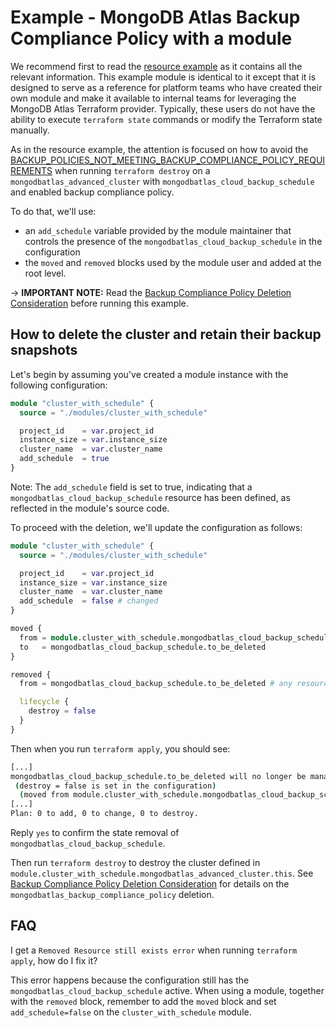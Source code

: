 # Example - MongoDB Atlas Backup Compliance Policy with a module
We recommend first to read the [resource example](../resource/README.md) as it contains all the relevant information. This example module is identical to it except that it is designed to serve as a reference for platform teams who have created their own module and make it available to internal teams for leveraging the MongoDB Atlas Terraform provider. Typically, these users do not have the ability to execute `terraform state` commands or modify the Terraform state manually.

As in the resource example, the attention is focused on how to avoid the [BACKUP_POLICIES_NOT_MEETING_BACKUP_COMPLIANCE_POLICY_REQUIREMENTS](../resource/README.md#4-cleanup-extra-steps-when-a-backup-compliance-policy-is-enabled) when running `terraform destroy` on a `mongodbatlas_advanced_cluster` with `mongodbatlas_cloud_backup_schedule` and enabled backup compliance policy.

To do that, we'll use:
- an `add_schedule` variable provided by the module maintainer that controls the presence of the `mongodbatlas_cloud_backup_schedule` in the configuration
- the `moved` and `removed` blocks used by the module user and added at the root level.

-> **IMPORTANT NOTE:** Read the [Backup Compliance Policy Deletion Consideration](../resource/README.md#backup-compliance-policy-deletion-consideration) before running this example.

## How to delete the cluster and retain their backup snapshots

Let's begin by assuming you've created a module instance with the following configuration:

```terraform
module "cluster_with_schedule" {
  source = "./modules/cluster_with_schedule"

  project_id    = var.project_id
  instance_size = var.instance_size
  cluster_name  = var.cluster_name
  add_schedule  = true
}
```
Note: The `add_schedule` field is set to true, indicating that a `mongodbatlas_cloud_backup_schedule` resource has been defined, as reflected in the module's source code.

To proceed with the deletion, we'll update the configuration as follows:

```terraform
module "cluster_with_schedule" {
  source = "./modules/cluster_with_schedule"

  project_id    = var.project_id
  instance_size = var.instance_size
  cluster_name  = var.cluster_name
  add_schedule  = false # changed
}

moved {
  from = module.cluster_with_schedule.mongodbatlas_cloud_backup_schedule.this[0] # must be deleted with the `add_schedule` variable set to false
  to   = mongodbatlas_cloud_backup_schedule.to_be_deleted                              # any resource name that doesn't exist works!
}

removed {
  from = mongodbatlas_cloud_backup_schedule.to_be_deleted # any resource name that doesn't exist works!

  lifecycle {
    destroy = false
  }
}
```

Then when you run `terraform apply`, you should see:

```bash
[...]
mongodbatlas_cloud_backup_schedule.to_be_deleted will no longer be managed by Terraform, but will not be destroyed
 (destroy = false is set in the configuration)
  (moved from module.cluster_with_schedule.mongodbatlas_cloud_backup_schedule.this[0])
[...]
Plan: 0 to add, 0 to change, 0 to destroy.
```

Reply `yes` to confirm the state removal of `mongodbatlas_cloud_backup_schedule`.

Then run `terraform destroy` to destroy the cluster defined in `module.cluster_with_schedule.mongodbatlas_advanced_cluster.this`.
See [Backup Compliance Policy Deletion Consideration](../resource/README.md#backup-compliance-policy-deletion-consideration) for details on the `mongodbatlas_backup_compliance_policy` deletion.

## FAQ
I get a `Removed Resource still exists error` when running `terraform apply`, how do I fix it?

This error happens because the configuration still has the `mongodbatlas_cloud_backup_schedule` active.
When using a module, together with the `removed` block, remember to add the `moved` block and set `add_schedule=false` on the `cluster_with_schedule` module.
